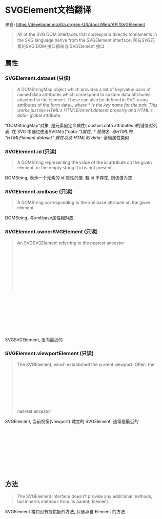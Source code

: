 # SVGElement文档翻译
来自: https://developer.mozilla.org/en-US/docs/Web/API/SVGElement

> All of the SVG DOM interfaces that correspond directly to elements in the SVG language derive from the SVGElement interface.
所有SVG元素的SVG DOM 接口都来自 SVGElement 接口

## 属性
### SVGElement.dataset (只读)
> A DOMStringMap object which provides a list of key/value pairs of named data attributes which correspond to custom data attributes attached to the element. These can also be defined in SVG using attributes of the form data-*, where * is the key name for the pair. This works just like HTML's HTMLElement.dataset property and HTML's data-* global attribute.    

"DOMStringMap"对象, 是元素自定义属性( custom data attributes )的键值对列表 .在 SVG 中通过使用SVGAttr("data-*")属性, * 是键名. 与HTML的 "HTMLElement.dataset" 属性以及 HTML的 data-* 全局属性类似

### SVGElement.id (只读)
> A DOMString representing the value of the id attribute on the given element, or the empty string if id is not present.    
  
DOMString, 表示一个元素的 id 属性的值. 若 id 不存在, 则该值为空


### SVGElement.xmlbase (只读)
> A DOMString corresponding to the xml:base attribute on the given element.     
    
DOMString, 与xml:base属性相对应.

### SVGElement.ownerSVGElement (只读)
> An SVGSVGElement referring to the nearest ancestor <svg> element. null if the given element is the outermost <svg> element.    

SVGSVGElement, 指向最近的<svg>祖先元素, 如果给定元素是最外层的<svg>, 则返回null

### SVGElement.viewportElement (只读)
> The SVGElement, which established the current viewport. Often, the nearest ancestor <svg> element. null if the given element is the outermost <svg> element.     

SVGElement, 当前视窗(viewport) 建立的 SVGElement, 通常是最近的<svg>祖先元素, 如果给定元素是最外层的<svg>, 则返回null


## 方法
> The SVGElement interface doesn't provide any additional methods, but inherits methods from its parent, Element.   

SVGElement 接口没有提供额外方法, 只继承自 Element 的方法
